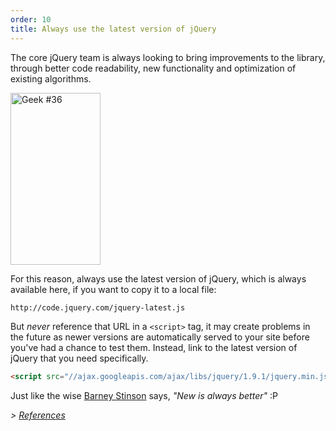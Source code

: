 ```yaml
---
order: 10
title: Always use the latest version of jQuery
---
```


The core jQuery team is always looking to bring improvements to the library, through better code readability, new functionality and optimization of existing algorithms.

<div class="img-right">
  <img id="geek-36" class="icos-geek" src="http://browserdiet.com/en/assets/img/36.png" alt="Geek #36" width="144" height="275" />
</div>

For this reason, always use the latest version of jQuery, which is always available here, if you want to copy it to a local file:

```html
http://code.jquery.com/jquery-latest.js
```

But _never_ reference that URL in a `<script>` tag, it may create problems in the future as newer versions are automatically served to your site
before you've had a chance to test them. Instead, link to the latest version of jQuery that you need specifically.

```html
<script src="//ajax.googleapis.com/ajax/libs/jquery/1.9.1/jquery.min.js"></script>
```

Just like the wise [Barney Stinson](/img/new-is-always-better.gif) says, *"New is always better"* :P

*> [References](https://github.com/zenorocha/browser-diet/wiki/References#always-use-the-latest-version-of-jquery)*
